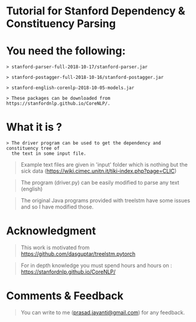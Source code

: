 # Tutorial for Stanford Dependency & Constituency Parsing 

# You need the following:
    > stanford-parser-full-2018-10-17/stanford-parser.jar

    > stanford-postagger-full-2018-10-16/stanford-postagger.jar 

    > stanford-english-corenlp-2018-10-05-models.jar 

    > These packages can be downloaded from https://stanfordnlp.github.io/CoreNLP/.
         

# What it is ?

    > The driver program can be used to get the dependency and constituency tree of
      the text in some input file.

   > Example text files are given in 'input' folder which is nothing but the sick
     data (https://wiki.cimec.unitn.it/tiki-index.php?page=CLIC) 
 
   > The program (driver.py) can be easily modified to parse any text (english)

   > The original Java programs provided with treelstm have some issues and so
     I have modified those.   


# Acknowledgment 

   > This work is motivated from https://github.com/dasguptar/treelstm.pytorch 

   > For in depth knowledge you must spend hours and hours on : https://stanfordnlp.github.io/CoreNLP/

# Comments & Feedback 

   > You can write to me (prasad.jayanti@gmail.com) for any feedback. 

